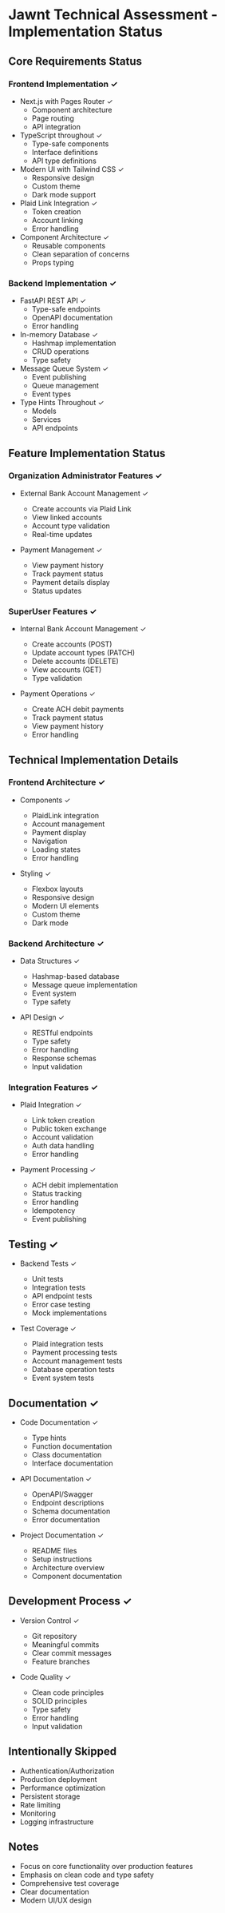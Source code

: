 # Jawnt Technical Assessment - Implementation Status

## Core Requirements Status

### Frontend Implementation ✓

- Next.js with Pages Router ✓
  - Component architecture
  - Page routing
  - API integration
- TypeScript throughout ✓
  - Type-safe components
  - Interface definitions
  - API type definitions
- Modern UI with Tailwind CSS ✓
  - Responsive design
  - Custom theme
  - Dark mode support
- Plaid Link Integration ✓
  - Token creation
  - Account linking
  - Error handling
- Component Architecture ✓
  - Reusable components
  - Clean separation of concerns
  - Props typing

### Backend Implementation ✓

- FastAPI REST API ✓
  - Type-safe endpoints
  - OpenAPI documentation
  - Error handling
- In-memory Database ✓
  - Hashmap implementation
  - CRUD operations
  - Type safety
- Message Queue System ✓
  - Event publishing
  - Queue management
  - Event types
- Type Hints Throughout ✓
  - Models
  - Services
  - API endpoints

## Feature Implementation Status

### Organization Administrator Features ✓

- External Bank Account Management ✓

  - Create accounts via Plaid Link
  - View linked accounts
  - Account type validation
  - Real-time updates

- Payment Management ✓
  - View payment history
  - Track payment status
  - Payment details display
  - Status updates

### SuperUser Features ✓

- Internal Bank Account Management ✓

  - Create accounts (POST)
  - Update account types (PATCH)
  - Delete accounts (DELETE)
  - View accounts (GET)
  - Type validation

- Payment Operations ✓
  - Create ACH debit payments
  - Track payment status
  - View payment history
  - Error handling

## Technical Implementation Details

### Frontend Architecture ✓

- Components ✓

  - PlaidLink integration
  - Account management
  - Payment display
  - Navigation
  - Loading states
  - Error handling

- Styling ✓
  - Flexbox layouts
  - Responsive design
  - Modern UI elements
  - Custom theme
  - Dark mode

### Backend Architecture ✓

- Data Structures ✓

  - Hashmap-based database
  - Message queue implementation
  - Event system
  - Type safety

- API Design ✓
  - RESTful endpoints
  - Type safety
  - Error handling
  - Response schemas
  - Input validation

### Integration Features ✓

- Plaid Integration ✓

  - Link token creation
  - Public token exchange
  - Account validation
  - Auth data handling
  - Error handling

- Payment Processing ✓
  - ACH debit implementation
  - Status tracking
  - Error handling
  - Idempotency
  - Event publishing

## Testing ✓

- Backend Tests ✓

  - Unit tests
  - Integration tests
  - API endpoint tests
  - Error case testing
  - Mock implementations

- Test Coverage ✓
  - Plaid integration tests
  - Payment processing tests
  - Account management tests
  - Database operation tests
  - Event system tests

## Documentation ✓

- Code Documentation ✓

  - Type hints
  - Function documentation
  - Class documentation
  - Interface documentation

- API Documentation ✓

  - OpenAPI/Swagger
  - Endpoint descriptions
  - Schema documentation
  - Error documentation

- Project Documentation ✓
  - README files
  - Setup instructions
  - Architecture overview
  - Component documentation

## Development Process ✓

- Version Control ✓

  - Git repository
  - Meaningful commits
  - Clear commit messages
  - Feature branches

- Code Quality ✓
  - Clean code principles
  - SOLID principles
  - Type safety
  - Error handling
  - Input validation

## Intentionally Skipped

- Authentication/Authorization
- Production deployment
- Performance optimization
- Persistent storage
- Rate limiting
- Monitoring
- Logging infrastructure

## Notes

- Focus on core functionality over production features
- Emphasis on clean code and type safety
- Comprehensive test coverage
- Clear documentation
- Modern UI/UX design
